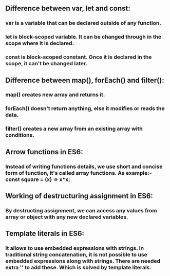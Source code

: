 ## Difference between var, let and const:
### var is a variable that can be declared outside of any function.
### let is block-scoped variable. It can be changed through in the scope where it is declared.
### const is block-scoped constant. Once it is declared in the scope, it can't be changed later.
## Difference between map(), forEach() and filter():
### map() creates new array and returns it.
### forEach() doesn't return anything, else it modifies or reads the data.
### filter() creates a new array from an existing array with conditions.
## Arrow functions in ES6:
### Instead of writing functions details, we use short and concise form of function, it's called array functions. As example:- const square = (x) => x*x;
## Working of destructuring assignment in ES6:
### By destructing assignment, we can access any values from array or object with any new declared variables.
## Template literals in ES6:
### It allows to use embedded expressions with strings. In traditional string concatenation, it is not possible to use embedded expressions along with strings. There are needed extra '' to add these. Which is solved by template literals.